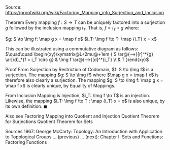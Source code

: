 # 

Source: https://proofwiki.org/wiki/Factoring_Mapping_into_Surjection_and_Inclusion



Theorem
Every mapping $f:S \to T$ can be uniquely factored into a surjection $g$ followed by the inclusion mapping $i_T$.
That is, $f = i_T \circ g$ where:

$g: S \to \Img f: \map g x = \map f x$
$i_T: \Img f \to T: \map {i_T} x = x$

This can be illustrated using a commutative diagram as follows:
$\quad\quad \begin{xy}\xymatrix@L+2mu@+1em {
S \ar@{-->}[r]^*{g}
\ar[rd]_*{f = i_T \circ g}
&
\Img f \ar@{-->}[d]^*{i_T}
\\
&
T
}\end{xy}$


Proof
From Surjection by Restriction of Codomain, $f: S \to \Img f$ is a surjection.
The mapping $g: S \to \Img f$ where $\map g x = \map f x$ is therefore also clearly a surjection.
The mapping $g: S \to \Img f: \map g x = \map f x$ is clearly unique, by Equality of Mappings.

From Inclusion Mapping is Injection, $i_T: \Img f \to T$ is an injection.
Likewise, the mapping $i_T: \Img f \to T : \map {i_T} x = x$ is also unique, by its own definition.
$\blacksquare$


Also see
Factoring Mapping into Quotient and Injection
Quotient Theorem for Surjections
Quotient Theorem for Sets


Sources
1967: George McCarty: Topology: An Introduction with Application to Topological Groups ... (previous) ... (next): Chapter $\text{I}$: Sets and Functions: Factoring Functions




